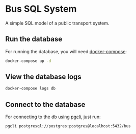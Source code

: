 # Bus SQL System

A simple SQL model of a public transport system.

## Run the database

For running the database, you will need [docker-compose](https://docs.docker.com/compose/):

```bash
docker-compose up -d
```

## View the database logs

```bash
docker-compose logs db
```

## Connect to the database

For connecting to the db using [pgcli](https://github.com/dbcli/pgcli), just run:

```bash
pgcli postgresql://postgres:postgres@localhost:5432/bus
```
